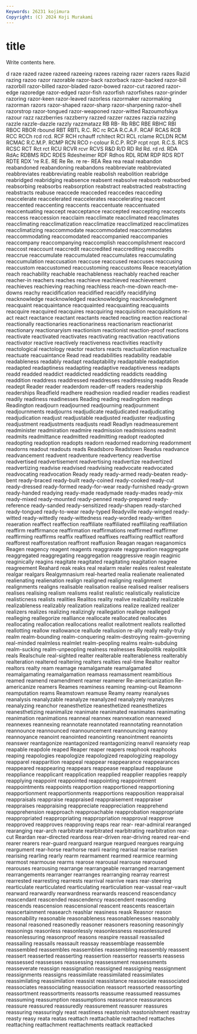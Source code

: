 ```yaml
---
Keywords: 26231 kojimura
Copyright: (C) 2024 Koji Murakami
---
```


# title

Write contents here.



d raze razed razee razeed razeeing razees razeing razer razers
razes Razid razing razoo razor razorable razor-back razorback razor-backed razor-bill
razorbill razor-billed razor-bladed razor-bowed razor-cut razored razor-edge razoredge razor-edged razor-fish
razorfish razorfishes razor-grinder razoring razor-keen razor-leaved razorless razormaker razormaking razorman
razors razor-shaped razor-sharp razor-sharpening razor-shell razorstrop razor-tongued razor-weaponed razor-witted Razoumofskya
razour razz razzberries razzberry razzed razzer razzes razzia razzing razzle
razzle-dazzle razzly razzmatazz RB RB- Rb RBC RBE RBHC RBI
RBOC RBOR rbound RBT RBTL R.C. RC rc RCA R.C.A.F.
RCAF RCAS RCB RCC RCCh rcd rcd. RCF RCH rchauff
rchitect RCI RCL rclame RCLDN RCM RCMAC R.C.M.P. RCMP RCN
RCO r-colour R.C.P. RCP rcpt rcpt. R.C.S. RCS RCSC RCT
Rct rct RCU RCVR rcvr RCVS R&D R/D RD Rd
Rd. rd rd. RDA RdAc RDBMS RDC RDES Rdesheimer RDF
Rdhos RDL RDM RDP RDS RDT RDTE RDX 're R.E.
RE Re Re. re re- REA Rea rea reaal reabandon
reabandoned reabandoning reabandons reabbreviate reabbreviated reabbreviates reabbreviating reable reabolish reabolition
reabridge reabridged reabridging reabsence reabsent reabsolve reabsorb reabsorbed reabsorbing reabsorbs
reabsorption reabstract reabstracted reabstracting reabstracts reabuse reaccede reacceded reaccedes reacceding
reaccelerate reaccelerated reaccelerates reaccelerating reaccent reaccented reaccenting reaccents reaccentuate reaccentuated
reaccentuating reaccept reacceptance reaccepted reaccepting reaccepts reaccess reaccession reacclaim reacclimate
reacclimated reacclimates reacclimating reacclimatization reacclimatize reacclimatized reacclimatizes reacclimatizing reaccommodate reaccommodated
reaccommodates reaccommodating reaccomodated reaccompanied reaccompanies reaccompany reaccompanying reaccomplish reaccomplishment reaccord
reaccost reaccount reaccredit reaccredited reaccrediting reaccredits reaccrue reaccumulate reaccumulated reaccumulates
reaccumulating reaccumulation reaccusation reaccuse reaccused reaccuses reaccusing reaccustom reaccustomed reaccustoming
reaccustoms Reace reacetylation reach reachability reachable reachableness reachably reached reacher
reacher-in reachers reaches reachieve reachieved reachievement reachieves reachieving reaching reachless
reach-me-down reach-me-downs reachy reacidification reacidified reacidify reacidifying reacknowledge reacknowledged reacknowledging
reacknowledgment reacquaint reacquaintance reacquainted reacquainting reacquaints reacquire reacquired reacquires reacquiring
reacquisition reacquisitions re-act react reactance reactant reactants reacted reacting reaction
reactional reactionally reactionaries reactionariness reactionarism reactionarist reactionary reactionaryism reactionism reactionist
reaction-proof reactions reactivate reactivated reactivates reactivating reactivation reactivations reactivator reactive
reactively reactiveness reactivities reactivity reactological reactology reactor reactors reacts reactualization
reactualize reactuate reacuaintance Read read readabilities readability readable readableness readably
readapt readaptability readaptable readaptation readapted readaptiness readapting readaptive readaptiveness readapts
readd readded readdict readdicted readdicting readdicts readding readdition readdress readdressed
readdresses readdressing readds Reade readept Reader reader readerdom reader-off readers
readership readerships Readfield readhere readhesion readied readier readies readiest readily
readiness readinesses Reading reading readingdom readings Readington readjourn readjourned readjourning
readjournment readjournments readjourns readjudicate readjudicated readjudicating readjudication readjust readjustable readjusted
readjuster readjusting readjustment readjustments readjusts readl Readlyn readmeasurement readminister readmiration
readmire readmission readmissions readmit readmits readmittance readmitted readmitting readopt readopted
readopting readoption readopts readorn readorned readorning readornment readorns readout readouts
reads Readsboro Readstown Readus readvance readvancement readvent readventure readvertency readvertise
readvertised readvertisement readvertising readvertize readvertized readvertizing readvise readvised readvising readvocate
readvocated readvocating readvocation Ready ready ready-armed ready-beaten ready-bent ready-braced ready-built
ready-coined ready-cooked ready-cut ready-dressed ready-formed ready-for-wear ready-furnished ready-grown ready-handed readying
ready-made readymade ready-mades ready-mix ready-mixed ready-mounted ready-penned ready-prepared ready-reference ready-sanded
ready-sensitized ready-shapen ready-starched ready-tongued ready-to-wear ready-typed Readyville ready-winged ready-witted ready-wittedly
ready-wittedness ready-worded ready-written reaeration reaffect reaffection reaffiliate reaffiliated reaffiliating reaffiliation
reaffirm reaffirmance reaffirmation reaffirmations reaffirmed reaffirmer reaffirming reaffirms reaffix reaffixed
reaffixes reaffixing reafflict reafford reafforest reafforestation reaffront reaffusion Reagan reagan
reaganomics Reagen reagency reagent reagents reaggravate reaggravation reaggregate reaggregated reaggregating
reaggregation reaggressive reagin reaginic reaginically reagins reagitate reagitated reagitating reagitation
reagree reagreement Reahard reak reaks real realarm realer reales realest
realestate realgar realgars Realgymnasium real-hearted realia realienate realienated realienating realienation
realign realigned realigning realignment realignments realigns realisable realisation realise realised
realiser realisers realises realising realism realisms realist realistic realistically realisticize
realisticness realists realities Realitos reality realive realizability realizable realizableness realizably
realization realizations realize realized realizer realizers realizes realizing realizingly reallegation
reallege realleged realleging reallegorize realliance reallocate reallocated reallocates reallocating reallocation
reallocations reallot reallotment reallots reallotted reallotting reallow reallowance reallude reallusion
re-ally really really-truly realm realm-bounding realm-conquering realm-destroying realm-governing real-minded realmless
realmlet realm-peopling realms realm-subduing realm-sucking realm-unpeopling realness realnesses Realpolitik realpolitik
reals Realschule real-sighted realter realterable realterableness realterably realteration realtered realtering
realters realties real-time Realtor realtor realtors realty ream reamage reamalgamate
reamalgamated reamalgamating reamalgamation reamass reamassment reambitious reamed reamend reamendment reamer
reamerer Re-americanization Re-americanize reamers Reames reaminess reaming reaming-out Reamonn reamputation
reams Reamstown reamuse Reamy reamy reanalyses reanalysis reanalyzable reanalyze reanalyzed
reanalyzely reanalyzes reanalyzing reanchor reanesthetize reanesthetized reanesthetizes reanesthetizing reanimalize reanimate
reanimated reanimates reanimating reanimation reanimations reanneal reannex reannexation reannexed reannexes
reannexing reannotate reannotated reannotating reannotation reannounce reannounced reannouncement reannouncing reannoy
reannoyance reanoint reanointed reanointing reanointment reanoints reanswer reantagonize reantagonized reantagonizing
reanvil reanxiety reap reapable reapdole reaped Reaper reaper reapers reaphook
reaphooks reaping reapologies reapologize reapologized reapologizing reapology reapparel reapparition reappeal
reappear reappearance reappearances reappeared reappearing reappears reappease reapplaud reapplause reappliance
reapplicant reapplication reapplied reapplier reapplies reapply reapplying reappoint reappointed reappointing
reappointment reappointments reappoints reapportion reapportioned reapportioning reapportionment reapportionments reapportions reapposition
reappraisal reappraisals reappraise reappraised reappraisement reappraiser reappraises reappraising reappreciate reappreciation
reapprehend reapprehension reapproach reapproachable reapprobation reappropriate reappropriated reappropriating reappropriation reapproval
reapprove reapproved reapproves reapproving reaps rear rear- rear-admiral rearanged rearanging
rear-arch rearbitrate rearbitrated rearbitrating rearbitration rear-cut Reardan rear-directed reardoss rear-driven
rear-driving reared rear-end rearer rearers rear-guard rearguard reargue reargued reargues
rearguing reargument rear-horse rearhorse rearii rearing rearisal rearise rearisen rearising
rearling rearly rearm rearmament rearmed rearmice rearming rearmost rearmouse rearms
rearose rearousal rearouse rearoused rearouses rearousing rearrange rearrangeable rearranged rearrangement
rearrangements rearranger rearranges rearranging rearray rearrest rearrested rearresting rearrests rearrival
rearrive rears rear-steering rearticulate rearticulated rearticulating rearticulation rear-vassal rear-vault rearward
rearwardly rearwardness rearwards reascend reascendancy reascendant reascended reascendency reascendent reascending
reascends reascension reascensional reascent reascents reascertain reascertainment reasearch reashlar reasiness
reask Reasnor reason reasonability reasonable reasonableness reasonablenesses reasonably reasonal reasoned
reasonedly reasoner reasoners reasoning reasoningly reasonings reasonless reasonlessly reasonlessness reasonlessured
reasonlessuring reasonproof reasons reaspire reassail reassailed reassailing reassails reassault reassay
reassemblage reassemble reassembled reassembles reassemblies reassembling reassembly reassent reassert reasserted
reasserting reassertion reassertor reasserts reassess reassessed reassesses reassessing reassessment reassessments
reasseverate reassign reassignation reassigned reassigning reassignment reassignments reassigns reassimilate reassimilated
reassimilates reassimilating reassimilation reassist reassistance reassociate reassociated reassociates reassociating reassociation
reassort reassorted reassorting reassortment reassortments reassorts reassume reassumed reassumes reassuming
reassumption reassumptions reassurance reassurances reassure reassured reassuredly reassurement reassurer reassures
reassuring reassuringly reast reastiness reastonish reastonishment reastray reasty reasy reata
reatas reattach reattachable reattached reattaches reattaching reattachment reattachments reattack reattacked
